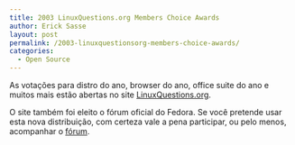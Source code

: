 ```yaml
---
title: 2003 LinuxQuestions.org Members Choice Awards
author: Erick Sasse
layout: post
permalink: /2003-linuxquestionsorg-members-choice-awards/
categories:
  - Open Source
---
```

As vota&ccedil;&otilde;es para distro do ano, browser do ano, office suite do ano e muitos mais est&atilde;o abertas no site [LinuxQuestions.org][1]. 

O site tamb&eacute;m foi eleito o f&oacute;rum oficial do Fedora. Se voc&ecirc; pretende usar esta nova distribui&ccedil;&atilde;o, com certeza vale a pena participar, ou pelo menos, acompanhar o [f&oacute;rum][2].

 [1]: http://www.linuxquestions.org/questions/forumdisplay.php?forumid=37
 [2]: http://www.linuxquestions.org/questions/showthread.php?threadid=111868